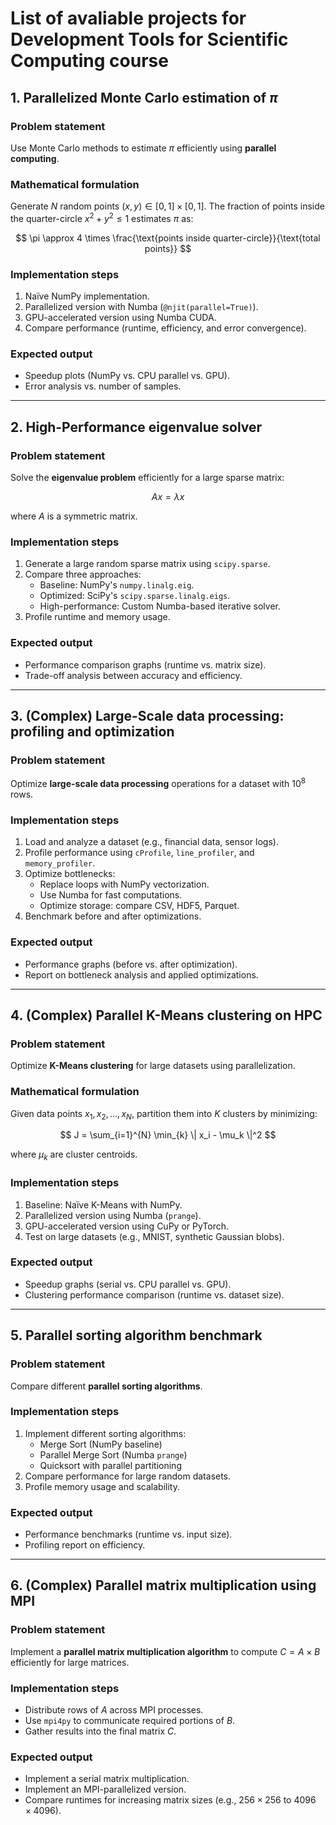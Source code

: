 # List of avaliable projects for Development Tools for Scientific Computing course

## 1. Parallelized Monte Carlo estimation of $\pi$

### Problem statement
Use Monte Carlo methods to estimate $\pi$ efficiently using **parallel computing**.

### Mathematical formulation
Generate $N$ random points $(x,y) \in [0,1] \times [0,1]$. The fraction of points inside the quarter-circle $x^2 + y^2 \leq 1$ estimates $\pi$ as:

$$
\pi \approx 4 \times \frac{\text{points inside quarter-circle}}{\text{total points}}
$$

### Implementation steps
1. Naïve NumPy implementation.
2. Parallelized version with Numba (`@njit(parallel=True)`).
3. GPU-accelerated version using Numba CUDA.
4. Compare performance (runtime, efficiency, and error convergence).

### Expected output
- Speedup plots (NumPy vs. CPU parallel vs. GPU).
- Error analysis vs. number of samples.

---

## 2. High-Performance eigenvalue solver

### Problem statement
Solve the **eigenvalue problem** efficiently for a large sparse matrix:

$$
Ax = \lambda x
$$

where $A$ is a symmetric matrix.

### Implementation steps
1. Generate a large random sparse matrix using `scipy.sparse`.
2. Compare three approaches:
   - Baseline: NumPy's `numpy.linalg.eig`.
   - Optimized: SciPy's `scipy.sparse.linalg.eigs`.
   - High-performance: Custom Numba-based iterative solver.
3. Profile runtime and memory usage.

### Expected output
- Performance comparison graphs (runtime vs. matrix size).
- Trade-off analysis between accuracy and efficiency.

---

## 3. (Complex) Large-Scale data processing: profiling and optimization

### Problem statement
Optimize **large-scale data processing** operations for a dataset with $10^8$ rows.

### Implementation steps
1. Load and analyze a dataset (e.g., financial data, sensor logs).
2. Profile performance using `cProfile`, `line_profiler`, and `memory_profiler`.
3. Optimize bottlenecks:
   - Replace loops with NumPy vectorization.
   - Use Numba for fast computations.
   - Optimize storage: compare CSV, HDF5, Parquet.
4. Benchmark before and after optimizations.

### Expected output
- Performance graphs (before vs. after optimization).
- Report on bottleneck analysis and applied optimizations.

---

## 4. (Complex) Parallel K-Means clustering on HPC

### Problem statement
Optimize **K-Means clustering** for large datasets using parallelization.

### Mathematical formulation
Given data points $x_1, x_2, ..., x_N$, partition them into $K$ clusters by minimizing:

$$
J = \sum_{i=1}^{N} \min_{k} \| x_i - \mu_k \|^2
$$

where $\mu_k$ are cluster centroids.

### Implementation steps
1. Baseline: Naïve K-Means with NumPy.
2. Parallelized version using Numba (`prange`).
3. GPU-accelerated version using CuPy or PyTorch.
4. Test on large datasets (e.g., MNIST, synthetic Gaussian blobs).

### Expected output
- Speedup graphs (serial vs. CPU parallel vs. GPU).
- Clustering performance comparison (runtime vs. dataset size).

---

## 5. Parallel sorting algorithm benchmark

### Problem statement
Compare different **parallel sorting algorithms**.

### Implementation steps
1. Implement different sorting algorithms:
   - Merge Sort (NumPy baseline)
   - Parallel Merge Sort (Numba `prange`)
   - Quicksort with parallel partitioning
2. Compare performance for large random datasets.
3. Profile memory usage and scalability.

### Expected output
- Performance benchmarks (runtime vs. input size).
- Profiling report on efficiency.

---

## 6. (Complex) Parallel matrix multiplication using MPI

### Problem statement
Implement a **parallel matrix multiplication algorithm** to compute $C=A×B$ efficiently for large matrices.

### Implementation steps
- Distribute rows of $A$ across MPI processes.
- Use `mpi4py` to communicate required portions of $B$.
- Gather results into the final matrix $C$.

### Expected output
- Implement a serial matrix multiplication.
- Implement an MPI-parallelized version.
- Compare runtimes for increasing matrix sizes (e.g., $256 \times 256$ to $4096 \times 4096$).
